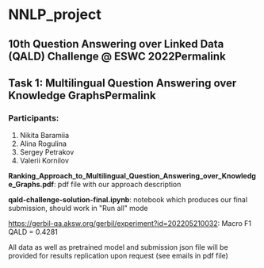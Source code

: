 # NNLP_project

## 10th Question Answering over Linked Data (QALD) Challenge @ ESWC 2022Permalink

## Task 1: Multilingual Question Answering over Knowledge GraphsPermalink

### Participants:
1. Nikita Baramiia
1. Alina Rogulina
1. Sergey Petrakov
1. Valerii Kornilov

__Ranking_Approach_to_Multilingual_Question_Answering_over_Knowledge_Graphs.pdf__: pdf file with our approach description

__qald-challenge-solution-final.ipynb__: notebook which produces our final submission, should work in "Run all" mode

https://gerbil-qa.aksw.org/gerbil/experiment?id=202205210032: Macro F1 QALD = 0.4281

All data as well as pretrained model and submission json file will be provided for results replication upon request (see emails in pdf file)
